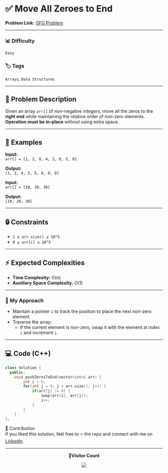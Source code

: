 # ✅ Move All Zeroes to End

**Problem Link:** [GFG Problem](https://www.geeksforgeeks.org/problems/move-all-zeroes-to-end-of-array0751/0)

---

### 📊 Difficulty

`Easy`

### 🏷️ Tags

`Arrays`, `Data Structures`

---

## 📝 Problem Description

Given an array `arr[]` of non-negative integers, move all the zeros to the **right end** while maintaining the relative order of non-zero elements.  
**Operation must be in-place** without using extra space.

---

## 📌 Examples

**Input:**  
`arr[] = [1, 2, 0, 4, 3, 0, 5, 0]`

**Output:**  
`[1, 2, 4, 3, 5, 0, 0, 0]`

**Input:**  
`arr[] = [10, 20, 30]`

**Output:**  
`[10, 20, 30]`

---

## 🔒 Constraints

- `1 ≤ arr.size() ≤ 10^5`
- `0 ≤ arr[i] ≤ 10^5`

---

## ⚡ Expected Complexities

- **Time Complexity:** O(n)
- **Auxiliary Space Complexity:** O(1)

---

### 🚀 My Approach

- Maintain a pointer `i` to track the position to place the next non-zero element.
- Traverse the array:
  - If the current element is non-zero, swap it with the element at index `i` and increment `i`.

---

## 💻 Code (C++)

```cpp
class Solution {
  public:
    void pushZerosToEnd(vector<int>& arr) {
        int i = 0;
        for(int j = 0; j < arr.size(); j++) {
            if(arr[j] != 0) {
                swap(arr[i], arr[j]);
                i++;
            }
        }
    }
};
```

🤝 Contribution  
If you liked this solution, feel free to ⭐ the repo and connect with me on [LinkedIn](https://www.linkedin.com/in/sarvesh-choudhary-7571a6126/).

---

<p align="center"> <b>📍Visitor Count</b> </p> <p align="center"> <img src="https://visitor-badge.laobi.icu/badge?page_id=sarveshguru.GFG-POTD" /> </p>

